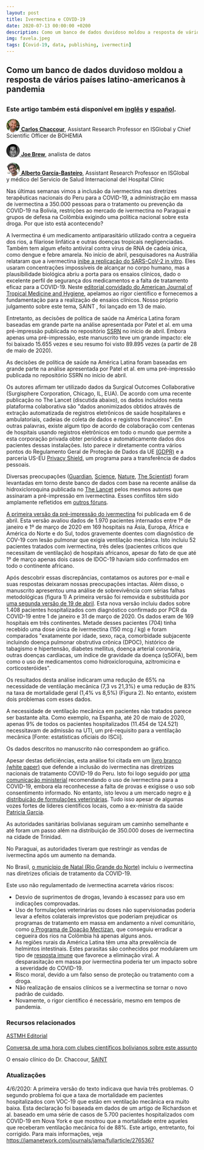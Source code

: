 ```yaml
---
layout: post
title: Ivermectina e COVID-19
date: 2020-07-13 00:00:00 +0200
description: Como um banco de dados duvidoso moldou a resposta de vários países latino-americanos à pandemia
img: favela.jpeg
tags: [Covid-19, data, publishing, ivermectin]
---
```


<h2>Como um banco de dados duvidoso moldou a resposta de vários países latino-americanos à pandemia<h2>

<h3>Este artigo também está disponível em <a href="https://www.isglobal.org/en/healthisglobal/-/custom-blog-portlet/ivermectin-and-covid-19-how-a-flawed-database-shaped-the-covid-19-response-of-several-latin-american-countries/2877257/0">inglês</a> y <a href="https://www.isglobal.org/es/healthisglobal/-/custom-blog-portlet/ivermectin-and-covid-19-how-a-flawed-database-shaped-the-covid-19-response-of-several-latin-american-countries/2877257/0">español</a>.</h3>



<div style='vertical-align:bottom; display:inline;'>
<p><a href="https://www.isglobal.org/en/our-team/-/profiles/7304" target="_blank"><img style='vertical-align:bottom;' src='../assets/img/carlos_circle.png' height='35'>
<b>Carlos Chaccour</b></a>, Assistant Research Professor en ISGlobal y Chief Scientific Officer de BOHEMIA

<div style='vertical-align:bottom; display:inline;'>
<p><a href="https://twitter.com/joethebrew" target="_blank"><img style='vertical-align:bottom;' src='../assets/img/joe_circle.png' height='35'>
<b>Joe Brew</b></a>, analista de datos

<div style='vertical-align:bottom; display:inline;'>
<p><a href="https://www.isglobal.org/en/our-team/-/profiles/16900" target="_blank"><img style='vertical-align:bottom;' src='../assets/img/alberto_circle.png' height='35'>
<b>Alberto García-Basteiro</b></a>, Assistant Research Professor en ISGlobal y médico del Servicio de Salud Internacional del Hospital Clínic


<p>Nas últimas semanas vimos a inclusão da ivermectina nas diretrizes terapêuticas nacionais do Peru para a COVID-19, a administração em massa de ivermectina a 350.000 pessoas para o tratamento ou prevenção da COVID-19 na Bolívia, restrições ao mercado de ivermectina no Paraguai e grupos de defesa na Colômbia exigindo uma política nacional sobre esta droga. Por que isto está acontecendo?</p>


<p>A Ivermectina é um medicamento antiparasitário utilizado contra a cegueira dos rios, a filariose linfática e outras doenças tropicais negligenciadas. Também tem algum efeito antiviral contra vírus de RNA de cadeia única, como dengue e febre amarela. No início de abril, pesquisadores na Austrália relataram que a ivermectina <a href="https://www.sciencedirect.com/science/article/pii/S0166354220302011">inibe a replicação do SARS-CoV-2 in vitro</a>. Eles usaram concentrações impossíveis de alcançar no corpo humano, mas a plausibilidade biológica abriu a porta para os ensaios clínicos, dado o excelente perfil de segurança dos medicamentos e a falta de tratamento eficaz para a COVID-19. Neste <a href="http://www.ajtmh.org/content/journals/10.4269/ajtmh.20-0271">editorial convidado do American Journal of Tropical Medicine and Hygiene</a>, apelamos ao rigor científico e fornecemos a fundamentação para a realização de ensaios clínicos. Nosso próprio julgamento sobre este tema, SAINT , foi lançado em 13 de maio.</p>


<p>Entretanto, as decisões de política de saúde na América Latina foram baseadas em grande parte na análise apresentada por Patel et al. em uma pré-impressão publicada no repositório <a href="https://www.ssrn.com/index.cfm/en/">SSRN</a> no início de abril. Embora apenas uma pré-impressão, este manuscrito teve um grande impacto: ele foi baixado 15.655 vezes e seu resumo foi visto 89.895 vezes (a partir de 28 de maio de 2020).</p>


<p>As decisões de política de saúde na América Latina foram baseadas em grande parte na análise apresentada por Patel et al. em uma pré-impressão publicada no repositório SSRN no início de abril.</p>


<p>Os autores afirmam ter utilizado dados da Surgical Outcomes Collaborative (Surgisphere Corporation, Chicago, IL, EUA). De acordo com uma recente publicação no The Lancet (discutida abaixo), os dados incluídos nesta plataforma colaborativa são "dados anonimizados obtidos através de extração automatizada de registros eletrônicos de saúde hospitalares e ambulatoriais, cadeias de coleta de dados e registros financeiros". Em outras palavras, existe algum tipo de acordo de colaboração com centenas de hospitais usando registros eletrônicos em todo o mundo que permite a esta corporação privada obter periódica e automaticamente dados dos pacientes dessas instalações. Isto parece ir diretamente contra vários pontos do Regulamento Geral de Proteção de Dados da UE <a href="https://eur-lex.europa.eu/legal-content/EN/TXT/?uri=celex%3A32016R0679">(GDPR)</a> e a parceria US-EU <a href="https://www.privacyshield.gov/list">Privacy Shield</a>, um programa para a transferência de dados pessoais.</p>


<p>Diversas preocupações (<a href="https://www.theguardian.com/world/2020/jun/04/unreliable-data-doubt-snowballed-covid-19-drug-research-surgisphere-coronavirus-hydroxychloroquine?CMP=share_btn_tw">Guardian</a>, <a href="https://www.sciencemag.org/news/2020/06/two-elite-medical-journals-retract-coronavirus-papers-over-data-integrity-questions">Science</a>, <a href="https://www.nature.com/articles/d41586-020-01695-w">Nature</a>, <a href="https://www.the-scientist.com/news-opinion/surgisphere-sows-confusion-about-another-unproven-covid19-drug-67635">The Scientist</a>) foram levantadas em torno deste banco de dados com base na recente análise da hidroxicloroquina publicada no <a href="https://www.thelancet.com/journals/lancet/article/PIIS0140-6736(20)31180-6/fulltext">The Lancet</a> pelos mesmos autores que assinaram a pré-impressão em ivermectina. Esses conflitos têm sido amplamente refletidos em <a href="https://zenodo.org/record/3862789#.XtEVzDozaUn">outros fóruns</a>.</p>


<p><a href="https://www.isglobal.org/documents/10179/6022921/Patel+et+al.+2020+version+1.pdf/fab19388-dc3e-4593-a075-db96f4536e9d">A primeira versão da pré-impressão do ivermectina</a> foi publicada em 6 de abril. Esta versão avaliou dados de 1.970 pacientes internados entre 1º de janeiro e 1º de março de 2020 em 169 hospitais na Ásia, Europa, África e América do Norte e do Sul, todos gravemente doentes com diagnóstico de COV-19 com lesão pulmonar que exigia ventilação mecânica. Isto incluiu 52 pacientes tratados com ivermectina, três deles (pacientes críticos que necessitam de ventilação) de hospitais africanos, apesar do fato de que até 1º de março apenas dois casos de IDOC-19 haviam sido confirmados em todo o continente africano.</p>


<p>Após descobrir essas discrepâncias, contatamos os autores por e-mail e suas respostas deixaram nossas preocupações intactas. Além disso, o manuscrito apresentou uma análise de sobrevivência com sérias falhas metodológicas (figura 1)
A primeira versão foi removida e substituída por <a href="https://www.isglobal.org/documents/10179/6022921/Patel+et+al.+2020+version+2.pdf/adf390e0-7099-4c70-91d0-e0f7a0b69e14">uma segunda versão de 19 de abril</a>. Esta nova versão incluiu dados sobre 1.408 pacientes hospitalizados com diagnóstico confirmado por PCR da COVID-19 entre 1 de janeiro e 31 de março de 2020. Os dados eram de 169 hospitais em três continentes. Metade desses pacientes (704) tinha recebido uma dose única de ivermectina (150 mcg / kg) e foram comparados "exatamente por idade, sexo, raça, comorbidade subjacente incluindo doença pulmonar obstrutiva crônica (DPOC), histórico de tabagismo e hipertensão, diabetes mellitus, doença arterial coronária, outras doenças cardíacas, um índice de gravidade da doença (qSOFA), bem como o uso de medicamentos como hidroxicloroquina, azitromicina e corticosteróides".</p>


<p>Os resultados desta análise indicaram uma redução de 65% na necessidade de ventilação mecânica (7,3 vs 21,3%) e uma redução de 83% na taxa de mortalidade geral (1,4% vs 8,5%) (Figura 2). No entanto, existem dois problemas com esses dados.</p>


<p>A necessidade de ventilação mecânica em pacientes não tratados parece ser bastante alta. Como exemplo, na Espanha, até 20 de maio de 2020, apenas 9% de todos os pacientes hospitalizados (11.454 de 124.521) necessitavam de admissão na UTI, um pré-requisito para a ventilação mecânica [Fonte: estatísticas oficiais do ISCii].</p>

<p>Os dados descritos no manuscrito não correspondem ao gráfico.</p>


<p>Apesar destas deficiências, esta análise foi citada em um <a href="https://www.isglobal.org/documents/10179/6022921/PERU+7+cases.pdf/aae5560d-71a8-4be6-af6d-d87164d531cf">livro branco (white paper)</a> que defende a inclusão do ivermectina nas diretrizes nacionais de tratamento COVID-19 do Peru. Isto foi logo seguido por <a href="https://www.gob.pe/institucion/minsa/normas-legales/563764-270-2020-minsa">uma comunicação ministerial</a> recomendando o uso de ivermectina para a COVID-19, embora ela reconhecesse a falta de provas e exigisse o uso sob consentimento informado. No entanto, isto levou a um mercado negro e <a href="https://elpais.com/sociedad/2020-06-19/un-grupo-evangelico-peruano-inyecta-un-medicamento-veterinario-a-miles-de-personas.html">à distribuição de formulações veterinárias</a>. Tudo isso apesar de algumas vozes fortes de líderes científicos locais, como a ex-ministra da saúde <a href="https://peru21.pe/vida/salud/patricia-garcia-no-existe-ninguna-evidencia-de-que-la-ivermectina-funcione-contra-el-covid-19-video-hidroxicloroquina-oms-solidarity-pandemia-emergencia-sanitaria-noticia/">Patricia Garcia</a>.

<p>As autoridades sanitárias bolivianas seguiram um caminho semelhante e até foram um passo além na distribuição de 350.000 doses de ivermectina na cidade de Trinidad.</p>

<p>No Paraguai, as autoridades tiveram que restringir as vendas de ivermectina após um aumento na demanda.</p>

<p>No Brasil, <a href="http://www.tribunadonorte.com.br/noticia/sms-natal-adota-uso-da-ivermectina-contra-a-covid-19/481745">o município de Natal (Rio Grande do Norte)</a> incluiu o ivermectina nas diretrizes oficiais de tratamento da COVID-19.</p>


<p>Este uso não regulamentado de ivermectina acarreta vários riscos:</p>
<ul>
<li>Desvio de suprimentos de drogas, levando à escassez para uso em indicações comprovadas.</li>
<li>Uso de formulações veterinárias ou doses não supervisionadas poderia levar a efeitos colaterais imprevistos que poderiam prejudicar os programas de tratamento em massa em andamento a nível comunitário, como <a href="https://mectizan.org/">o Programa de Doação Mectizan</a>, que conseguiu erradicar a cegueira dos rios na Colômbia há apenas alguns anos.</li>
<li>As regiões rurais da América Latina têm uma alta prevalência de helmintos intestinais. Estes parasitas são conhecidos por modularem um tipo de <a href="https://www.nature.com/articles/s41577-020-0330-5">resposta imune</a> que favorece a eliminação viral. A desparasitação em massa por ivermectina poderia ter um impacto sobre a severidade do COVID-19.</li>
<li>Risco moral, devido a um falso senso de proteção ou tratamento com a droga.</li>
<li>Não realização de ensaios clínicos se a ivermectina se tornar o novo padrão de cuidado.</li>
<li>Novamente, o rigor científico é necessário, mesmo em tempos de pandemia.</li>
</ul>


<h3>Recursos relacionados</h3>


<p><a href="http://www.ajtmh.org/content/journals/10.4269/ajtmh.20-0271">ASTMH Editorial</a></p>

<p><a href="https://www.facebook.com/watch/live/?v=537960723539388&ref=watch_permalink">Conversa de uma hora com clubes científicos bolivianos sobre este assunto</a></p>

<p>O ensaio clínico do Dr. Chaccour, <a href="https://www.isglobal.org/-/saint-ivermectin-for-covid-19">SAINT</a></p>

<h3>Atualizações</h3>


<p>4/6/2020: A primeira versão do texto indicava que havia três problemas. O segundo problema foi que a taxa de mortalidade em pacientes hospitalizados com VOC-19 que estão em ventilação mecânica era muito baixa. Esta declaração foi baseada em dados de um artigo de Richardson et al. baseado em uma série de casos de 5.700 pacientes hospitalizados com COVID-19 em Nova York e que mostrou que a mortalidade entre aqueles que receberam ventilação mecânica foi de 88%. Este artigo, entretanto, foi corrigido. Para mais informações, veja <a href="https://jamanetwork.com/journals/jama/fullarticle/2765367">https://jamanetwork.com/journals/jama/fullarticle/2765367</a></p>
